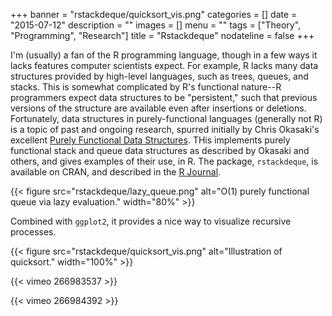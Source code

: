 +++
banner = "rstackdeque/quicksort_vis.png"
categories = []
date = "2015-07-12"
description = ""
images = []
menu = ""
tags = ["Theory", "Programming", "Research"]
title = "Rstackdeque"
nodateline = false 
+++

I'm (usually) a fan of the R programming language, though in a few ways it lacks features computer scientists expect. For example, R lacks many data structures provided by high-level languages, such as trees, queues, and stacks. This is somewhat complicated by R's functional nature--R programmers expect data structures to be "persistent," such that previous versions of the structure are available even after insertions or deletions. Fortunately, data structures in purely-functional languages (generally not R) is a topic of past and ongoing research, spurred initially by Chris Okasaki's excellent [Purely Functional Data Structures](https://www.amazon.com/Purely-Functional-Structures-Chris-Okasaki/dp/0521663504). THis implements purely functional stack and queue data structures as described by Okasaki and others, and gives examples of their use, in R. The package, `rstackdeque`, is available on CRAN, and described in the [R Journal](https://journal.r-project.org/archive/2015-1/oneil.pdf).


{{< figure src="rstackdeque/lazy_queue.png" alt="O(1) purely functional queue via lazy evaluation." width="80%" >}}

Combined with `ggplot2`, it provides a nice way to visualize recursive processes.

{{< figure src="rstackdeque/quicksort_vis.png" alt="Illustration of quicksort." width="100%" >}}

{{< vimeo 266983537 >}}

{{< vimeo 266984392 >}}

